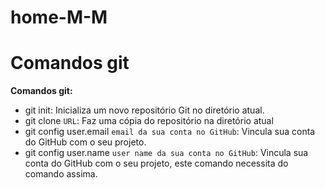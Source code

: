 # home-M-M

# Comandos git

**Comandos git:**
- git init: Inicializa um novo repositório Git no diretório atual.
- git clone `URL`: Faz uma cópia do repositório na diretório atual 
- git config user.email `email da sua conta no GitHub`:  Vincula sua conta do GitHub com o seu projeto. 
- git config user.name `user name da sua conta no GitHub`:  Vincula sua conta do GitHub com o seu projeto, este comando necessita do comando assima.